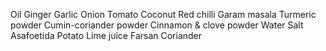 Oil
Ginger
Garlic 
Onion 
Tomato 
Coconut 
Red chilli 
Garam masala 
Turmeric powder 
Cumin-coriander powder 
Cinnamon & clove powder 
Water 
Salt 
Asafoetida 
Potato 
Lime juice 
Farsan
Coriander